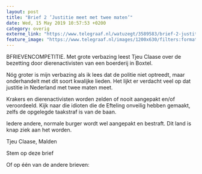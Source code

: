 ```yaml
---
layout: post
title: "Brief 2 ’Justitie meet met twee maten’"
date: Wed, 15 May 2019 10:57:53 +0200
category: overig
externe_link: "https://www.telegraaf.nl/watuzegt/3589583/brief-2-justitie-meet-met-twee-maten"
feature_image: "https://www.telegraaf.nl/images/1200x630/filters:format(jpeg):quality(80)/cdn-kiosk-api.telegraaf.nl/bc938290-76ef-11e9-bf6e-02d1dbdc35d1.jpg"
---
```


<p class="intro">BFRIEVENCOMPETITIE. Met grote verbazing leest Tjeu Claase over de bezetting door dierenactivisten van een boerderij in Boxtel.</p> <p>Nóg groter is mijn verbazing als ik lees dat de politie niet optreedt, maar onderhandelt met dit soort kwalijke lieden. Het lijkt er verdacht veel op dat justitie in Nederland met twee maten meet.</p><p>Krakers en dierenactivisten worden zelden of nooit aangepakt en/of veroordeeld. Kijk naar die idioten die de Efteling onveilig hebben gemaakt, zelfs de opgelegde taakstraf is van de baan.</p><p>Iedere andere, normale burger wordt wel aangepakt en bestraft. Dit land is knap ziek aan het worden.</p><p>Tjeu Claase, Malden</p><p>Stem op deze brief</p><p>Of op één van de andere brieven:</p>
